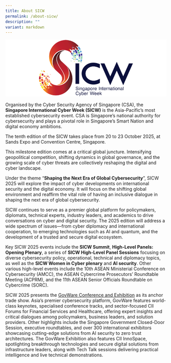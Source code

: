 ```yaml
---
title: About SICW
permalink: /about-sicw/
description: ""
variant: markdown
---
```

![SICW](/images/logos/logo-sicw-full-wspace-lr-h300.png)

Organised by the Cyber Security Agency of Singapore (CSA), the **Singapore International Cyber Week (SICW)** is the Asia-Pacific’s most established cybersecurity event. CSA is Singapore’s national authority for cybersecurity and plays a pivotal role in Singapore’s Smart Nation and digital economy ambitions.

The tenth edition of the SICW takes place from 20 to 23 October 2025, at Sands Expo and Convention Centre, Singapore. 

This milestone edition comes at a critical global juncture. Intensifying geopolitical competition, shifting dynamics in global governance, and the growing scale of cyber threats are collectively reshaping the digital and cyber landscape.

Under the theme “**Shaping the Next Era of Global Cybersecurity**”, SICW 2025 will explore the impact of cyber developments on international security and the digital economy. It will focus on the shifting global environment and reaffirm the vital role of having an inclusive dialogue in shaping the next era of global cybersecurity. 

SICW continues to serve as a premier global platform for policymakers, diplomats, technical experts, industry leaders, and academics to drive conversations on cyber and digital security. The 2025 edition will address a wide spectrum of issues—from cyber diplomacy and international cooperation, to emerging technologies such as AI and quantum, and the development of a trusted and secure digital ecosystem.

Key SICW 2025 events include the **SICW Summit**, **High-Level Panels: Opening Plenary**, a series of **SICW High-Level Panel Sessions** focusing on diverse cybersecurity policy, operational, technical and diplomacy topics, as well as the **SICW Women in Cyber plenary** and **AI security**. Other various high-level events include the 10th ASEAN Ministerial Conference on Cybersecurity (AMCC), the ASEAN Cybercrime Prosecutors’ Roundtable Meeting (ACPRM), and the 11th ASEAN Senior Officials Roundtable on Cybercrime (SORC).

SICW 2025 presents the [GovWare Conference and Exhibition](https://www.govware.sg/govware/2025/event-info) as its anchor trade show. Asia’s premier cybersecurity platform, GovWare features world-class keynotes, specialised conference tracks, and sector-focused CII Forums for Financial Services and Healthcare, offering expert insights and critical dialogues among policymakers, business leaders, and solution providers. Other highlights include the Singapore Government Closed-Door Session, executive roundtables, and over 300 international exhibitors showcasing cutting-edge solutions from AI security to zero trust architectures. The GovWare Exhibition also features CII InnoSpace, spotlighting breakthrough technologies and secure digital solutions from infrastructure leaders, along with Tech Talk sessions delivering practical intelligence and live technical demonstrations.